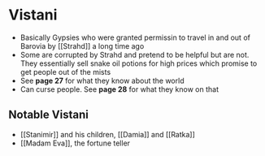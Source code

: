 # Vistani

* Basically Gypsies who were granted permissin to travel in and out of Barovia by [[Strahd]] a long time ago
* Some are corrupted by Strahd and pretend to be helpful but are not. They essentially sell snake oil potions for high prices which promise to get people out of the mists
* See **page 27** for what they know about the world
* Can curse people. See **page 28** for what they know on that

## Notable Vistani
* [[Stanimir]] and his children, [[Damia]] and [[Ratka]]
* [[Madam Eva]], the fortune teller